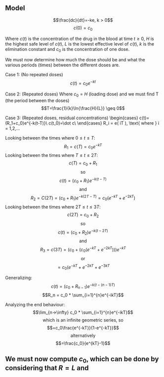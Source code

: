 ## Model
$$\frac{dc}{dt}=-ke, k > 0$$
$$c(0)=c_0$$

Where
$c(t)$ is the concentration of the drug in the blood at time $t \geq 0$,
$H$ is the highest safe level of $c(t)$,
$L$ is the lowest effective level of $c(t)$,
$k$ is the elimination constant
and $c_0$ is the concentration of one dose.

We must now determine how much the dose should be and what the various periods (times) between the different doses are.

Case 1: (No repeated doses)
$$c(t)=c_0e^{-kt}$$

Case 2: (Repeated doses)
Where $c_0 = H$ (loading dose) and we must find T (the period between the doses)
$$T=\frac{1}{k}\ln{\frac{H}{L}} \geq 0$$

Case 3: (Repeated doses, residual concentrations)
\begin{cases}
c(t)=(R_1+c_0)e^{-k(t-T)}\\
c(t_0)=\dot c\\
\end{cases}
R_i = e( iT ), \text{ where }  i = 1,2,...

Looking between the times where $0 \leq t \leq T$:
$$R_1=c(T) = c_0e^{-kT}$$
Looking between the times where $T \leq t \leq 2T$:
$$c(T) = c_0 + R_1$$
$$\text{so}$$
$$c(t) = (c_0 + R_1)e^{-k(t-T)}$$
$$\text{and}$$
$$R_2 = C(2T) = (c_0 + R_1)e^{-k(2T - T)}=c_0(e^{-kT}+e^{-2kT})$$
Looking between the times where $2T \leq t \leq 3T$:
$$c(2T) = c_0 + R_2$$
$$\text{so}$$
$$c(t) = (c_0 + R_2)e^{-k(t-2T)}$$
$$\text{and}$$
$$R_3 = c(3T) = (c_0 + (c_0(e^{-kT}+e^{-2kT})))e^{-kT}$$
$$\text{or}$$
$$=c_0(e^{-kT}+e^{-2kT}+e^{-3kT}$$

Generalizing:
$$c(t) = (c_0 + R_{n - 1})e^{-k(t-(n-1)T)}$$
$$R_n = c_0 * \sum_{i=1}^{n}e^{-ikT}$$

Analyzing the end behaviour:
$$\lim_{n->\infty} c_0 * \sum_{i=1}^{n}e^{-ikT}$$
$$\text{which is an infinite geometric series, so}$$
$$=c_0\frac{e^{-kT}}{1-e^{-kT}}$$
$$\text{alternatively}$$
$$=\frac{c_0}{e^{kT}-1}$$

We must now compute $c_0$, which can be done by considering that $R = L \text{ and }$
-